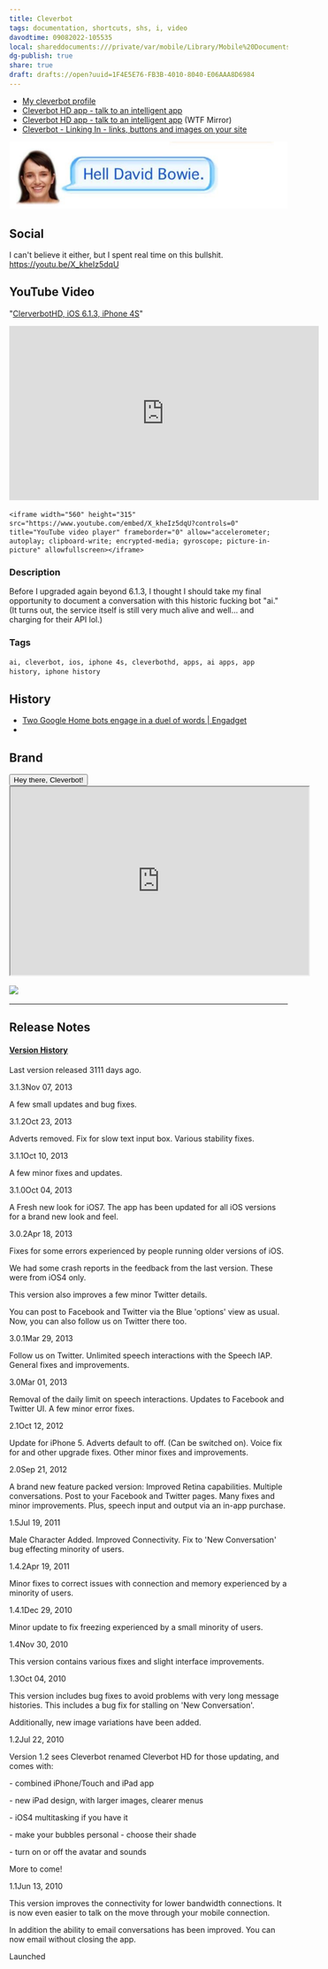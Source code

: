```yaml
---
title: Cleverbot
tags: documentation, shortcuts, shs, i, video
davodtime: 09082022-105535
local: shareddocuments:///private/var/mobile/Library/Mobile%20Documents/iCloud~md~obsidian/Documents/OBSHIDDIAN/drafts/1F4E5E76-FB3B-4010-8040-E06AAA8D6984.md
dg-publish: true
share: true
draft: drafts://open?uuid=1F4E5E76-FB3B-4010-8040-E06AAA8D6984
---
```


- [My cleverbot profile](http://www.cleverbot.com/me/extratone)
- [Cleverbot HD app - talk to an intelligent app](https://www.cleverbot.com/apphd)
- [Cleverbot HD app - talk to an intelligent app](https://davidblue.wtf/cleverbot) (WTF Mirror)
- [Cleverbot - Linking In - links, buttons and images on your site](https://www.cleverbot.com/linkingin)

![helldavidbowie](https://raw.githubusercontent.com/extratone/upgit/main/2022/05/upgit_20220514_1652579599.JPG)

## Social

I can't believe it either, but I spent real time on this bullshit. https://youtu.be/X_kheIz5dqU


## YouTube Video

"[ClerverbotHD, iOS 6.1.3, iPhone 4S](https://youtu.be/X_kheIz5dqU)"

<iframe width="560" height="315" src="https://www.youtube.com/embed/X_kheIz5dqU?controls=0" title="YouTube video player" frameborder="0" allow="accelerometer; autoplay; clipboard-write; encrypted-media; gyroscope; picture-in-picture" allowfullscreen></iframe>

```
<iframe width="560" height="315" src="https://www.youtube.com/embed/X_kheIz5dqU?controls=0" title="YouTube video player" frameborder="0" allow="accelerometer; autoplay; clipboard-write; encrypted-media; gyroscope; picture-in-picture" allowfullscreen></iframe>
```

### Description

Before I upgraded again beyond 6.1.3, I thought I should take my final opportunity to document a conversation with this historic fucking bot "ai." (It turns out, the service itself is still very much alive and well... and charging for their API lol.)

### Tags

`ai, cleverbot, ios, iphone 4s, cleverbothd, apps, ai apps, app history, iphone history`



## History

- [Two Google Home bots engage in a duel of words | Engadget](https://www.engadget.com/2017-01-07-two-google-home-bots-engage-in-a-duel-of-words.html)
- 


<div id="twitch-embed"></div>
<script src="https://player.twitch.tv/js/embed/v1.js"></script>
<script type="text/javascript">
  new Twitch.Player("twitch-embed", {
    video: "113582306"
  });
</script>




## Brand

<form type=get action="http://www.cleverbot.com">
<input type=submit name=say value="Hey there, Cleverbot!">
</form>

<iframe name="cleverbot" width=540 height=340 allowtransparency=true frameborder=1 scrolling=no src="http://www.cleverbot.com/cleverbotif"></iframe>

<a href="http://www.cleverbot.com/app"><img src="http://www.cleverbot.com/images/linkingin/cleverbot_app119x150.jpg" border=0></a>

---

## Release Notes

#### [Version History](https://apptopia.com/ios/app/367903856/about)

Last version released 3111 days ago.

3.1.3Nov 07, 2013

A few small updates and bug fixes.

3.1.2Oct 23, 2013

Adverts removed.
Fix for slow text input box.
Various stability fixes.

3.1.1Oct 10, 2013

A few minor fixes and updates.

3.1.0Oct 04, 2013

A Fresh new look for iOS7.
The app has been updated for all iOS versions for a brand new look and feel.

3.0.2Apr 18, 2013

Fixes for some errors experienced by people running older versions of iOS.

We had some crash reports in the feedback from the last version. These were from iOS4 only.

This version also improves a few minor Twitter details.

You can post to Facebook and Twitter via the Blue 'options' view as usual. Now, you can also follow us on Twitter there too.

3.0.1Mar 29, 2013

Follow us on Twitter.
Unlimited speech interactions with the Speech IAP.
General fixes and improvements.

3.0Mar 01, 2013

Removal of the daily limit on speech interactions.
Updates to Facebook and Twitter UI.
A few minor error fixes.

2.1Oct 12, 2012

Update for iPhone 5.
Adverts default to off. (Can be switched on).
Voice fix for and other upgrade fixes.
Other minor fixes and improvements.

2.0Sep 21, 2012

A brand new feature packed version:
Improved Retina capabilities.
Multiple conversations.
Post to your Facebook and Twitter pages.
Many fixes and minor improvements.
Plus, speech input and output via an in-app purchase.

1.5Jul 19, 2011

Male Character Added.
Improved Connectivity.
Fix to 'New Conversation' bug effecting minority of users.



1.4.2Apr 19, 2011

Minor fixes to correct issues with connection and memory experienced by a minority of users.

1.4.1Dec 29, 2010

Minor update to fix freezing experienced by a small minority of users.

1.4Nov 30, 2010

This version contains various fixes and slight interface improvements.

1.3Oct 04, 2010

This version includes bug fixes to avoid problems with very long message histories. This includes a bug fix for stalling on 'New Conversation'.

Additionally, new image variations have been added.

1.2Jul 22, 2010

Version 1.2 sees Cleverbot renamed Cleverbot HD for those updating, and comes with:

\- combined iPhone/Touch and iPad app

\- new iPad design, with larger images, clearer menus

\- iOS4 multitasking if you have it

\- make your bubbles personal - choose their shade

\- turn on or off the avatar and sounds

More to come!

1.1Jun 13, 2010

This version improves the connectivity for lower bandwidth connections. It is now even easier to talk on the move through your mobile connection.

In addition the ability to email conversations has been improved. You can now email without closing the app.

Launched